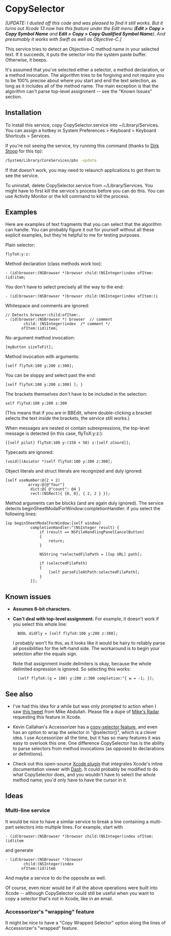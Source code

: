 # CopySelector

_[UPDATE: I dusted off this code and was pleased to find it still works. But it turns out Xcode 13 now has this feature under the Edit menu (**Edit > Copy > Copy Symbol Name** and **Edit > Copy > Copy Qualified Symbol Name**). And presumably it works with Swift as well as Objective-C.]_

This service tries to detect an Objective-C method name in your selected text. If it succeeds, it puts the selector into the system paste buffer. Otherwise, it beeps.

It's assumed that you've selected either a selector, a method declaration, or a method invocation. The algorithm tries to be forgiving and not require you to be 100% precise about where you start and end the text selection, as long as it includes all of the method name. The main exception is that the algorithm can't parse top-level assignment -- see the "Known Issues" section.

## Installation

To install this service, copy CopySelector.service into ~/Library/Services. You can assign a hotkey in System Preferences > Keyboard > Keyboard Shortcuts > Services.

If you're not seeing the service, try running this command (thanks to [Dirk Stoop](http://www.notesfromandy.com/2013/04/05/writing-a-service-bundle/#comment-649226) for this tip):

```bash
/System/Library/CoreServices/pbs -update
```

If that doesn't work, you may need to relaunch applications to get them to see the service.

To uninstall, delete CopySelector.service from ~/Library/Services. You might have to first kill the service's process before you can do this. You can use Activity Monitor or the kill command to kill the process.

## Examples

Here are examples of text fragments that you can select that the algorithm can handle. You can probably figure it out for yourself without all these explicit examples, but they're helpful to me for testing purposes.

Plain selector:

    flyToX:y:z:

Method declaration (class methods work too):

    - (id)browser:(NSBrowser *)browser child:(NSInteger)index ofItem:(id)item;

You don't have to select precisely all the way to the end:

    - (id)browser:(NSBrowser *)browser child:(NSInteger)index ofItem:(i

Whitespace and comments are ignored:

    // Detects browser:child:ofItem:.
    - (id)browser:(NSBrowser *) browser  // comment
            child: (NSInteger)index  /* comment */
           ofItem:(id)item;

No-argument method invocation:

    [myButton sizeToFit];

Method invocation with arguments:

    [self flyToX:100 y:200 z:300];

You can be sloppy and select past the end:

    [self flyToX:100 y:200 z:300] ]; }

The brackets themselves don't have to be included in the selection:

    self flyToX:100 y:200 z:300

(This means that if you are in BBEdit, where double-clicking a bracket selects the text *inside* the brackets, the service still works.)

When messages are nested or contain subexpressions, the top-level message is detected (in this case, flyToX:y:z:):

    [[self pilot] flyToX:100 y:(150 + 50) z:[self zCoord]];

Typecasts are ignored:

    (void)[(Aviator *)self flyToX:100 y:200 z:300];

Object literals and struct literals are recognized and duly ignored:

    [self useNumber:@(2 + 2)
              array:@[@"four"]
               dict:@{ @"count": @4 }
               rect:(NSRect){ {0, 0}, { 2, 2 } }];

Method arguments can be blocks (and are again duly ignored). The service detects beginSheetModalForWindow:completionHandler: if you select the following lines:

    [op beginSheetModalForWindow:[self window]
               completionHandler:^(NSInteger result) {
                   if (result == NSFileHandlingPanelCancelButton)
                   {
                       return;
                   }

                   NSString *selectedFilePath = [[op URL] path];

                   if (selectedFilePath)
                   {
                       [self parseFileAtPath:selectedFilePath];
                   }
               }];

## Known issues

* **Assumes 8-bit characters.**

* **Can't deal with top-level assignment.** For example, it doesn't work if you select this whole line:

		BOOL didFly = [self flyToX:100 y:200 z:300];

	I probably won't fix this, as it looks like it would be hairy to reliably parse all possibilities for the left-hand side. The workaround is to begin your selection after the equals sign.

	Note that assignment inside delimiters is okay, because the whole delimited expression is ignored. So selecting this works:

		[self flyToX:(q = 100) y:200 z:300 completion:^{ w = -1; }];

## See also

* I've had this idea for a while but was only prompted to action when I saw [this tweet](http://twitter.com/mikeabdullah/status/319036829401772032) from Mike Abdullah. Please file a dupe of [Mike's Radar](http://www.openradar.me/13555307) requesting this feature in Xcode.

* Kevin Callahan's Accessorizer has a [copy-selector feature](http://www.kevincallahan.org/software/accessorizerHelp/Selectors.html), and even has an option to wrap the selector in "@selector()", which is a clever idea. I use Accessorizer all the time, but it has so many features it was easy to overlook this one. One difference CopySelector has is the ability to parse selectors from method invocations (as opposed to declarations or definitions).

* Check out this open-source [Xcode plugin](https://github.com/omz/Dash-Plugin-for-Xcode) that integrates Xcode's inline documentation viewer with [Dash](http://kapeli.com/). It could probably be modified to do what CopySelector does, and you wouldn't have to select the whole method name; you'd only have to have the cursor in it.

## Ideas

### Multi-line service

It would be nice to have a similar service to break a line containing a multi-part selectors into multiple lines. For example, start with

    - (id)browser:(NSBrowser *)browser child:(NSInteger)index ofItem:(id)item

and generate

    - (id)browser:(NSBrowser *)browser
            child:(NSInteger)index
           ofItem:(id)item

And maybe a service to do the opposite as well.

Of course, even nicer would be if all the above operations were built into Xcode -- although CopySelector could still be useful when you want to copy a selector that's not in Xcode, like in an email.

### Accessorizer's "wrapping" feature

It might be nice to have a "Copy Wrapped Selector" option along the lines of Accessorizer's "wrapped" feature.

